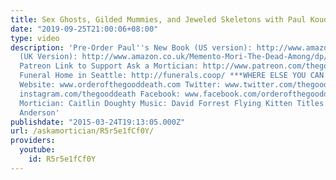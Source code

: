 ```yaml
---
title: Sex Ghosts, Gilded Mummies, and Jeweled Skeletons with Paul Koudounaris
date: "2019-09-25T21:00:06+08:00"
type: video
description: 'Pre-Order Paul''s New Book (US version): http://www.amazon.com/Memento-Mori-The-Dead-Among/dp/0500517789
  (UK Version): http://www.amazon.co.uk/Memento-Mori-The-Dead-Among/dp/0500517789
  Patreon Link to Support Ask a Mortician: http://www.patreon.com/thegooddeath Co-Op
  Funeral Home in Seattle: http://funerals.coop/ ***WHERE ELSE YOU CAN FIND ME***
  Website: www.orderofthegooddeath.com Twitter: www.twitter.com/thegooddeath Instagram:
  instagram.com/thegooddeath Facebook: www.facebook.com/orderofthegooddeath ***CREDITS***
  Mortician: Caitlin Doughty Music: David Forrest Flying Kitten Titles: Oliver Franklin
  Anderson'
publishdate: "2015-03-24T19:13:05.000Z"
url: /askamortician/R5r5e1fCf0Y/
providers:
  youtube:
    id: R5r5e1fCf0Y
---
```

